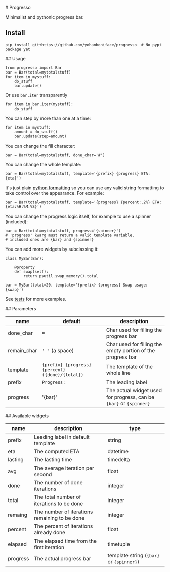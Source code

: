 # Progresso

Minimalist and pythonic progress bar.


## Install

    pip install git+https://github.com/yohanboniface/progresso  # No pypi package yet


## Usage

    from progresso import Bar
    bar = Bar(total=mytotalstuff)
    for item in mystuff:
        do_stuff
        bar.update()

Or use `bar.iter` transparently

    for item in bar.iter(mystuff):
        do_stuff

You can step by more than one at a time:

    for item in mystuff:
        amount = do_stuff()
        bar.update(step=amount)

You can change the fill character:

    bar = Bar(total=mytotalstuff, done_char='#')

You can change the whole template:

    bar = Bar(total=mytotalstuff, template='{prefix} {progress} ETA: {eta}')

It's just plain [python formatting](https://docs.python.org/3.4/library/string.html#formatspec)
so you can use any valid string formatting to take control over the appearance.
For example:

    bar = Bar(total=mytotalstuff, template='{progress} {percent:.2%} ETA: {eta:%H:%M:%S}')

You can change the progress logic itself, for example to use a spinner (included):

    bar = Bar(total=mytotalstuff, progress='{spinner}')
    # 'progress' kwarg must return a valid template variable.
    # included ones are {bar} and {spinner}

You can add more widgets by subclassing it:

    class MyBar(Bar):

        @property
        def swap(self):
            return psutil.swap_memory().total

    bar = MyBar(total=20, template='{prefix} {progress} Swap usage: {swap}')

See [tests](https://github.com/yohanboniface/progresso/blob/poc/tests.py) for more
examples.


## Parameters

| name  | default | description |
| ----- | ------ | ------------- |
| done_char | `=` | Char used for filling the progress bar |
| remain_char | `' '` (a space) | Char used for filling the empty portion of the progress bar |
| template | `{prefix} {progress} {percent} ({done}/{total})` | The template of the whole line |
| prefix | `Progress:` | The leading label |
| progress | '{bar}' | The actual widget used for progress, can be `{bar}` or `{spinner}`


## Available widgets

name     | description   | type |
| ------ | ------------- | ------ |
prefix   | Leading label in default template | string
eta      | The computed ETA | datetime
lasting  | The lasting time | timedelta
avg      | The average iteration per second | float
done     | The number of done iterations | integer
total    | The total number of iterations to be done | integer
remaing  | The number of iterations remaining to be done | integer
percent  | The percent of iterations already done | float
elapsed  | The elapsed time from the first iteration | timetuple
progress | The actual progress bar | template string (`{bar}` or `{spinner}`)
